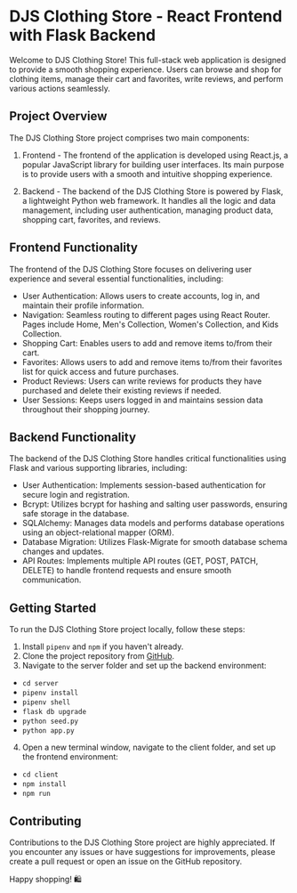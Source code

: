 # DJS Clothing Store - React Frontend with Flask Backend

Welcome to DJS Clothing Store! This full-stack web application is designed to provide a smooth shopping experience. Users can browse and shop for clothing items, manage their cart and favorites, write reviews, and perform various actions seamlessly.


## Project Overview

The DJS Clothing Store project comprises two main components:

1. Frontend - The frontend of the application is developed using React.js, a popular JavaScript library for building user interfaces. Its main purpose is to provide users with a smooth and intuitive shopping experience.

2. Backend - The backend of the DJS Clothing Store is powered by Flask, a lightweight Python web framework. It handles all the logic and data management, including user authentication, managing product data, shopping cart, favorites, and reviews.

## Frontend Functionality

The frontend of the DJS Clothing Store focuses on delivering user experience and several essential functionalities, including:

- User Authentication: Allows users to create accounts, log in, and maintain their profile information.
- Navigation: Seamless routing to different pages using React Router. Pages include Home, Men's Collection, Women's Collection, and Kids Collection.
- Shopping Cart: Enables users to add and remove items to/from their cart.
- Favorites: Allows users to add and remove items to/from their favorites list for quick access and future purchases.
- Product Reviews: Users can write reviews for products they have purchased and delete their existing reviews if needed.
- User Sessions: Keeps users logged in and maintains session data throughout their shopping journey.

## Backend Functionality

The backend of the DJS Clothing Store handles critical functionalities using Flask and various supporting libraries, including:

- User Authentication: Implements session-based authentication for secure login and registration.
- Bcrypt: Utilizes bcrypt for hashing and salting user passwords, ensuring safe storage in the database.
- SQLAlchemy: Manages data models and performs database operations using an object-relational mapper (ORM).
- Database Migration: Utilizes Flask-Migrate for smooth database schema changes and updates.
- API Routes: Implements multiple API routes (GET, POST, PATCH, DELETE) to handle frontend requests and ensure smooth communication.
  
## Getting Started

To run the DJS Clothing Store project locally, follow these steps:

1. Install `pipenv` and `npm` if you haven't already.
2. Clone the project repository from [GitHub](https://github.com/dayarmush/DJS-Clothing-Store).
3. Navigate to the server folder and set up the backend environment:

- `cd server`
- `pipenv install`
- `pipenv shell`
- `flask db upgrade`
- `python seed.py`
- `python app.py`

4. Open a new terminal window, navigate to the client folder, and set up the frontend environment:

- `cd client`
- `npm install`
- `npm run`

## Contributing
Contributions to the DJS Clothing Store project are highly appreciated. If you encounter any issues or have suggestions for improvements, please create a pull request or open an issue on the GitHub repository.

Happy shopping! 🛍️

